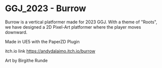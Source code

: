 # GGJ_2023 - Burrow
 
 
Burrow is a vertical platformer made for 2023 GGJ. With a theme of "Roots", we have designed a 2D Pixel-Art platformer where the player moves downward. 

Made in UE5 with the PaperZD Plugin

itch.io link
https://andydalaimo.itch.io/burrow

Art by Birgithe Runde
